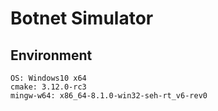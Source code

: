 # Botnet Simulator

## Environment
```
OS: Windows10 x64
cmake: 3.12.0-rc3
mingw-w64: x86_64-8.1.0-win32-seh-rt_v6-rev0
```
